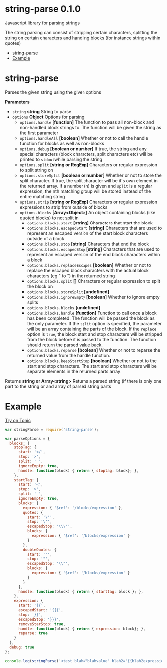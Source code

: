 # string-parse 0.1.0

Javascript library for parsing strings

The string parsing can consist of stripping certain
characters, splitting the string on certain characters and handling blocks
(for instance strings within quotes)

<!-- START doctoc generated TOC please keep comment here to allow auto update -->
<!-- DON'T EDIT THIS SECTION, INSTEAD RE-RUN doctoc TO UPDATE -->


- [string-parse](#string-parse)
- [Example](#example)

<!-- END doctoc generated TOC please keep comment here to allow auto update -->

# string-parse

Parses the given string using the given options

**Parameters**

-   `string` **string** String to parse
-   `options` **Object** Options for parsing
    -   `options.handle` **[function]** The function to pass all non-block and
               non-handled block strings to. The function will be given the string
               as the first parameter
    -   `options.handleAll` **[boolean]** Whether or not to call the handle
               function for blocks as well as non-blocks
    -   `options.debug` **[boolean or number]** If true, the string and any
               special characters (block characters, split characters etc) will be
               printed to `stdout`while parsing the string
    -   `options.split` **[string or RegExp]** Characters or regular expression to
               split string on
    -   `options.storeSplit` **[boolean or number]** Whether or not to store the
               split character. If true, the split character will be it's own
               element in the returned array. If a number (n) is given and `split`
               is a regular expression, the nth matching group will be stored
               instead of the entire matching string
    -   `options.strip` **[string or RegExp]** Characters or regular expression
               expressions to strip from outside of blocks
    -   `options.blocks` **[Array&lt;Object&gt;]** An object containing blocks (like quoted
               blocks) to not split in
        -   `options.blocks.start` **[string]** Characters that start the block
        -   `options.blocks.escapedStart` **[string]** Characters that are used to
                   represent an escaped version of the start block characters outside of
                   a block
        -   `options.blocks.stop` **[string]** Characters that end the block
        -   `options.blocks.escapedStop` **[string]** Characters that are used to
                   represent an escaped version of the end block characters within a
                   block
        -   `options.blocks.replaceEscapes` **[boolean]** Whether or not to replace
                   the escaped block characters with the actual block characters (eg \"
                   to ") in the returned string
        -   `options.blocks.split` **[]** Characters or regular expression to split
                   the block on
        -   `options.blocks.storeSplit` **[undefined]** 
        -   `options.blocks.ignoreEmpty` **[boolean]** Whether to ignore empty splits
        -   `options.blocks.blocks` **[undefined]** 
        -   `options.blocks.handle` **[function]** Function to call once a block has
                   been completed. The function will be passed the block as the only
                   parameter. If the `split` option is specified, the parameter will be
                   an array containing the parts of the block. If the `replace` option
                   is `true`, the block start and stop characters will be stripped from
                   the block before it is passed to the function. The function should
                   return the parsed value back.
        -   `options.blocks.reparse` **[boolean]** Whether or not to reparse the
                   returned value from the handle function.
        -   `options.blocks.keepStartStop` **[boolean]** Whether or not to the start
                   and stop characters. The start and stop characters will be separate
                   elements in the returned parts array

Returns **string or Array&lt;string&gt;** Returns a parsed string (if there is only one
         part to the string or and array of parsed string parts


# Example
[Try on Tonic](https://tonicdev.com/npm/string-parse)

```javascript
var stringParse = require('string-parse');

var parseOptions = {
  blocks: {
    stopTag: {
      start: '</',
      stop: '>',
      split: ' ',
      ignoreEmpty: true,
      handle: function(block) { return { stoptag: block}; },
    },
    startTag: {
      start: '<',
      stop: '>',
      split: ' ',
      ignoreEmpty: true,
      blocks: {
        expression: { '$ref': '/blocks/expression' },
        quotes: {
          start: '\'',
          stop: '\'',
          escapedStop: '\\\'',
          blocks: {
            expression: { '$ref': '/blocks/expression' }
          }
        },
        doubleQuotes: {
          start: '"',
          stop: '"',
          escapedStop: '\\"',
          blocks: {
            expression: { '$ref': '/blocks/expression' }
          }
        }
      },
      handle: function(block) { return { starttag: block }; },
    },
    expression: {
      start: '{{',
      escapedStart: '{{{',
      stop: '}}',
      escapedStop: '}}}',
      removeStarStop: true,
      handle: function(block) { return { expression: block}; },
      reparse: true
    }
  },
  debug: true
};

console.log(stringParse('<test blah="blahvalue" blah2="{{blah2expression part1}}" {{testblockstartexpression part1}}>{{intestblockexpression}}<inner>innertext</inner>afterinner</test>aftertest', parseOptions));

```

